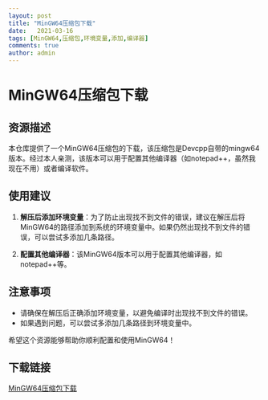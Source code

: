 ```yaml
---
layout: post
title: "MinGW64压缩包下载"
date:   2021-03-16
tags: [MinGW64,压缩包,环境变量,添加,编译器]
comments: true
author: admin
---
```

# MinGW64压缩包下载

## 资源描述

本仓库提供了一个MinGW64压缩包的下载，该压缩包是Devcpp自带的mingw64版本。经过本人亲测，该版本可以用于配置其他编译器（如notepad++，虽然我现在不用）或者编译软件。

## 使用建议

1. **解压后添加环境变量**：为了防止出现找不到文件的错误，建议在解压后将MinGW64的路径添加到系统的环境变量中。如果仍然出现找不到文件的错误，可以尝试多添加几条路径。

2. **配置其他编译器**：该MinGW64版本可以用于配置其他编译器，如notepad++等。

## 注意事项

- 请确保在解压后正确添加环境变量，以避免编译时出现找不到文件的错误。
- 如果遇到问题，可以尝试多添加几条路径到环境变量中。

希望这个资源能够帮助你顺利配置和使用MinGW64！

## 下载链接

[MinGW64压缩包下载](https://pan.quark.cn/s/dd17f3584c86)